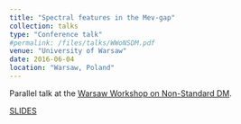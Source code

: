 ```yaml
---
title: "Spectral features in the Mev-gap"
collection: talks
type: "Conference talk"
#permalink: /files/talks/WWoNSDM.pdf
venue: "University of Warsaw"
date: 2016-06-04
location: "Warsaw, Poland"
---
```


Parallel talk at the [Warsaw Workshop on Non-Standard DM](http://indico.fuw.edu.pl/conferenceDisplay.py?confId=45).

[SLIDES](http://ahryczuk.github.io/files/talks/WWoNSDM.pdf)
